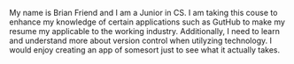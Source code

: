 My name is Brian Friend and I am a Junior in CS. I am taking this couse to enhance my knowledge of certain applications such as
GutHub to make my resume my applicable to the working industry.  Additionally, I need to learn and understand more about version control
when utilyzing technology.  I would enjoy creating an app of somesort just to see what it actually takes.
